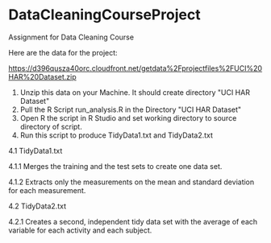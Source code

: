 DataCleaningCourseProject
=========================

Assignment for Data Cleaning Course

Here are the data for the project: 

https://d396qusza40orc.cloudfront.net/getdata%2Fprojectfiles%2FUCI%20HAR%20Dataset.zip 

1. Unzip this data on your Machine. It should create directory "UCI HAR Dataset"
2. Pull the R Script run_analysis.R in the Directory  "UCI HAR Dataset"
3. Open R the script in R Studio and set working directory to source directory of script.
4. Run this script to produce TidyData1.txt and TidyData2.txt

4.1 TidyData1.txt 

4.1.1 Merges the training and the test sets to create one data set.

4.1.2 Extracts only the measurements on the mean and standard deviation for each measurement.

4.2 TidyData2.txt 

4.2.1 Creates a second, independent tidy data set with the average of each variable for each activity and each subject. 
